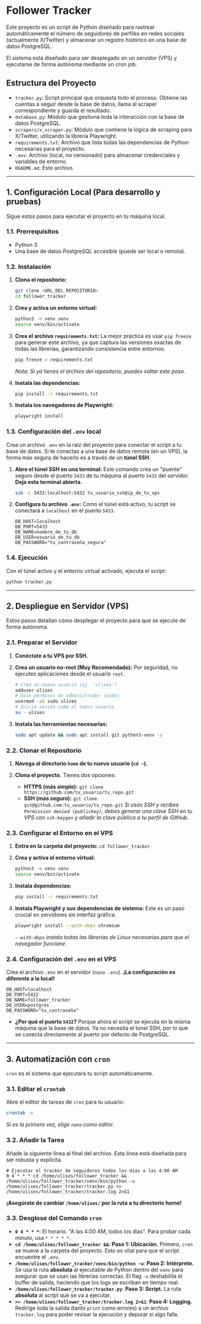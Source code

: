 # Follower Tracker

Este proyecto es un script de Python diseñado para rastrear automáticamente el número de seguidores de perfiles en redes sociales (actualmente X/Twitter) y almacenar un registro histórico en una base de datos PostgreSQL.

El sistema está diseñado para ser desplegado en un servidor (VPS) y ejecutarse de forma autónoma mediante un cron job.

## Estructura del Proyecto

-   `tracker.py`: Script principal que orquesta todo el proceso. Obtiene las cuentas a seguir desde la base de datos, llama al scraper correspondiente y guarda el resultado.
-   `database.py`: Módulo que gestiona toda la interacción con la base de datos PostgreSQL.
-   `scrapers/x_scraper.py`: Módulo que contiene la lógica de scraping para X/Twitter, utilizando la librería Playwright.
-   `requirements.txt`: Archivo que lista todas las dependencias de Python necesarias para el proyecto.
-   `.env`: Archivo (local, no versionado) para almacenar credenciales y variables de entorno.
-   `README.md`: Este archivo.

---

## 1. Configuración Local (Para desarrollo y pruebas)

Sigue estos pasos para ejecutar el proyecto en tu máquina local.

### 1.1. Prerrequisitos

-   Python 3
-   Una base de datos PostgreSQL accesible (puede ser local o remota).

### 1.2. Instalación

1.  **Clona el repositorio:**
    ```bash
    git clone <URL_DEL_REPOSITORIO>
    cd follower_tracker
    ```

2.  **Crea y activa un entorno virtual:**
    ```bash
    python3 -m venv venv
    source venv/bin/activate
    ```

3.  **Crea el archivo `requirements.txt`:**
    La mejor práctica es usar `pip freeze` para generar este archivo, ya que captura las versiones exactas de todas las librerías, garantizando consistencia entre entornos.
    ```bash
    pip freeze > requirements.txt
    ```
    *Nota: Si ya tienes el archivo del repositorio, puedes saltar este paso.*

4.  **Instala las dependencias:**
    ```bash
    pip install -r requirements.txt
    ```

5.  **Instala los navegadores de Playwright:**
    ```bash
    playwright install
    ```

### 1.3. Configuración del `.env` local

Crea un archivo `.env` en la raíz del proyecto para conectar el script a tu base de datos. Si te conectas a una base de datos remota (en un VPS), la forma más segura de hacerlo es a través de un **túnel SSH**.

1.  **Abre el túnel SSH en una terminal:**
    Este comando crea un "puente" seguro desde el puerto `5433` de tu máquina al puerto `5432` del servidor. **Deja esta terminal abierta.**
    ```bash
    ssh -L 5433:localhost:5432 tu_usuario_ssh@ip_de_tu_vps
    ```

2.  **Configura tu archivo `.env`:**
    Como el túnel está activo, tu script se conectará a `localhost` en el puerto `5433`.
    ```
    DB_HOST=localhost
    DB_PORT=5433
    DB_NAME=nombre_de_tu_db
    DB_USER=usuario_de_tu_db
    DB_PASSWORD="tu_contraseña_segura"
    ```

### 1.4. Ejecución
Con el túnel activo y el entorno virtual activado, ejecuta el script:
```bash
python tracker.py
```

---

## 2. Despliegue en Servidor (VPS)

Estos pasos detallan cómo desplegar el proyecto para que se ejecute de forma autónoma.

### 2.1. Preparar el Servidor

1.  **Conéctate a tu VPS por SSH.**

2.  **Crea un usuario no-root (Muy Recomendado):**
    Por seguridad, no ejecutes aplicaciones desde el usuario `root`.
    ```bash
    # Crea un nuevo usuario (ej. 'ulises')
    adduser ulises
    # Dale permisos de administrador (sudo)
    usermod -aG sudo ulises
    # Inicia sesión como el nuevo usuario
    su - ulises
    ```

3.  **Instala las herramientas necesarias:**
    ```bash
    sudo apt update && sudo apt install git python3-venv -y
    ```

### 2.2. Clonar el Repositorio

1.  **Navega al directorio `home` de tu nuevo usuario (`cd ~`).**

2.  **Clona el proyecto.** Tienes dos opciones:
    *   **HTTPS (más simple):** `git clone https://github.com/tu_usuario/tu_repo.git`
    *   **SSH (más seguro):** `git clone git@github.com:tu_usuario/tu_repo.git`
        *Si usas SSH y recibes `Permission denied (publickey)`, debes generar una clave SSH en tu VPS con `ssh-keygen` y añadir la clave pública a tu perfil de GitHub.*

### 2.3. Configurar el Entorno en el VPS

1.  **Entra en la carpeta del proyecto:** `cd follower_tracker`

2.  **Crea y activa el entorno virtual:**
    ```bash
    python3 -m venv venv
    source venv/bin/activate
    ```

3.  **Instala dependencias:**
    ```bash
    pip install -r requirements.txt
    ```

4.  **Instala Playwright y sus dependencias de sistema:**
    Este es un paso crucial en servidores sin interfaz gráfica.
    ```bash
    playwright install --with-deps chromium
    ```
    *`--with-deps` instala todas las librerías de Linux necesarias para que el navegador funcione.*

### 2.4. Configuración del `.env` en el VPS

Crea el archivo `.env` en el servidor (`nano .env`). **¡La configuración es diferente a la local!**

```
DB_HOST=localhost
DB_PORT=5432
DB_NAME=follower_tracker
DB_USER=postgres
DB_PASSWORD="tu_contraseña"
```
*   **¿Por qué el puerto `5432`?** Porque ahora el script se ejecuta en la misma máquina que la base de datos. Ya no necesita el túnel SSH, por lo que se conecta directamente al puerto por defecto de PostgreSQL.

---

## 3. Automatización con `cron`

`cron` es el sistema que ejecutará tu script automáticamente.

### 3.1. Editar el `crontab`
Abre el editor de tareas de `cron` para tu usuario:
```bash
crontab -e
```
*Si es la primera vez, elige `nano` como editor.*

### 3.2. Añadir la Tarea

Añade la siguiente línea al final del archivo. Esta línea está diseñada para ser robusta y explícita.

```cron
# Ejecutar el tracker de seguidores todos los días a las 4:00 AM
0 4 * * * cd /home/ulises/follower_tracker && /home/ulises/follower_tracker/venv/bin/python -u /home/ulises/follower_tracker/tracker.py >> /home/ulises/follower_tracker/tracker.log 2>&1
```
**¡Asegúrate de cambiar `/home/ulises/` por la ruta a tu directorio home!**

### 3.3. Desglose del Comando `cron`

-   **`0 4 * * *`**: El horario. "A las 4:00 AM, todos los días". Para probar cada minuto, usa `* * * * *`.
-   **`cd /home/ulises/follower_tracker &&`**: **Paso 1: Ubicación.** Primero, `cron` se mueve a la carpeta del proyecto. Esto es vital para que el script encuentre el `.env`.
-   **`/home/ulises/follower_tracker/venv/bin/python -u`**: **Paso 2: Intérprete.** Se usa la ruta **absoluta** al ejecutable de Python dentro del `venv` para asegurar que se usan las librerías correctas. El flag `-u` deshabilita el buffer de salida, haciendo que los logs se escriban en tiempo real.
-   **`/home/ulises/follower_tracker/tracker.py`**: **Paso 3: Script.** La ruta **absoluta** al script que se va a ejecutar.
-   **`>> /home/ulises/follower_tracker/tracker.log 2>&1`**: **Paso 4: Logging.** Redirige toda la salida (tanto `print` como errores) a un archivo `tracker.log` para poder revisar la ejecución y depurar si algo falla. 